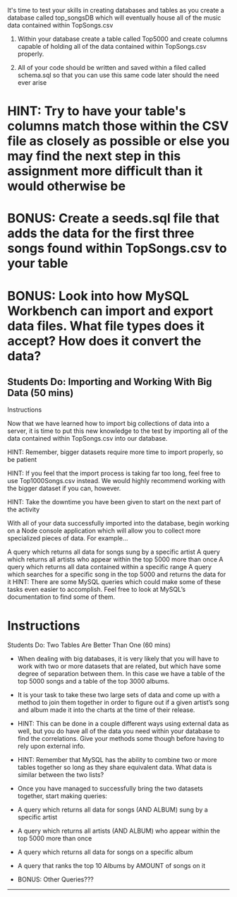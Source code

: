 It's time to test your skills in creating databases and tables as you create a database called top_songsDB which will eventually house all of the music data contained within TopSongs.csv

1. Within your database create a table called Top5000 and create columns capable of holding all of the data contained within TopSongs.csv properly.

2. All of your code should be written and saved within a filed called schema.sql so that you can use this same code later should the need ever arise

# HINT: Try to have your table's columns match those within the CSV file as closely as possible or else you may find the next step in this assignment more difficult than it would otherwise be

# BONUS: Create a seeds.sql file that adds the data for the first three songs found within TopSongs.csv to your table

# BONUS: Look into how MySQL Workbench can import and export data files. What file types does it accept? How does it convert the data?

## Students Do: Importing and Working With Big Data (50 mins)

Instructions

Now that we have learned how to import big collections of data into a server, it is time to put this new knowledge to the test by importing all of the data contained within TopSongs.csv into our database.

HINT: Remember, bigger datasets require more time to import properly, so be patient

HINT: If you feel that the import process is taking far too long, feel free to use Top1000Songs.csv instead. We would highly recommend working with the bigger dataset if you can, however.

HINT: Take the downtime you have been given to start on the next part of the activity

With all of your data successfully imported into the database, begin working on a Node console application which will allow you to collect more specialized pieces of data. For example...

A query which returns all data for songs sung by a specific artist
A query which returns all artists who appear within the top 5000 more than once
A query which returns all data contained within a specific range
A query which searches for a specific song in the top 5000 and returns the data for it
HINT: There are some MySQL queries which could make some of these tasks even easier to accomplish. Feel free to look at MySQL’s documentation to find some of them.

# **Instructions**

Students Do: Two Tables Are Better Than One (60 mins)

* When dealing with big databases, it is very likely that you will have to work with two or more datasets that are related, but which have some degree of separation between them. In this case we have a table of the top 5000 songs and a table of the top 3000 albums.


* It is your task to take these two large sets of data and come up with a method to join them together in order to figure out if a given artist’s song and album made it into the charts at the time of their release.

 * HINT: This can be done in a couple different ways using external data as well, but you do have all of the data you need within your database to find the correlations. Give your methods some though before having to rely upon external info.

 * HINT: Remember that MySQL has the ability to combine two or more tables together so long as they share equivalent data. What data is similar between the two lists?

* Once you have managed to successfully bring the two datasets together, start making queries:

* A query which returns all data for songs (AND ALBUM) sung by a specific artist 
* A query which returns all artists (AND ALBUM) who appear within the top 5000 more than once
* A query which returns all data for songs on a specific album
* A query that ranks the top 10 Albums by AMOUNT of songs on it
* BONUS: Other Queries???
---